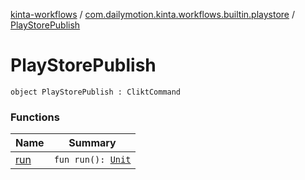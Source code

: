 [kinta-workflows](../../index.md) / [com.dailymotion.kinta.workflows.builtin.playstore](../index.md) / [PlayStorePublish](./index.md)

# PlayStorePublish

`object PlayStorePublish : CliktCommand`

### Functions

| Name | Summary |
|---|---|
| [run](run.md) | `fun run(): `[`Unit`](https://kotlinlang.org/api/latest/jvm/stdlib/kotlin/-unit/index.html) |
